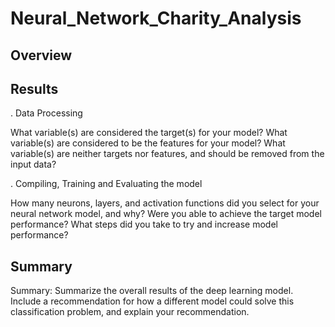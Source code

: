 # Neural_Network_Charity_Analysis

## Overview

## Results

. Data Processing

What variable(s) are considered the target(s) for your model?
What variable(s) are considered to be the features for your model?
What variable(s) are neither targets nor features, and should be removed from the input data?


. Compiling, Training and Evaluating the model

How many neurons, layers, and activation functions did you select for your neural network model, and why?
Were you able to achieve the target model performance?
What steps did you take to try and increase model performance?

## Summary 

Summary: Summarize the overall results of the deep learning model. Include a recommendation for how a different model could solve this classification problem, and explain your recommendation.

